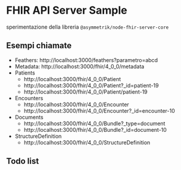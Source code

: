 FHIR API Server Sample
=======
sperimentazione della libreria `@asymmetrik/node-fhir-server-core`

## Esempi chiamate
- Feathers: http://localhost:3000/feathers?parametro=abcd
- Metadata: http://localhost:3000/fhir/4_0_0/metadata
- Patients 
  - http://localhost:3000/fhir/4_0_0/Patient
  - http://localhost:3000/fhir/4_0_0/Patient?_id=patient-19
  - http://localhost:3000/fhir/4_0_0/Patient/patient-19
- Encounters
  - http://localhost:3000/fhir/4_0_0/Encounter
  - http://localhost:3000/fhir/4_0_0/Encounter?_id=encounter-10
- Documents
  - http://localhost:3000/fhir/4_0_0/Bundle?_type=document
  - http://localhost:3000/fhir/4_0_0/Bundle?_id=document-10
- StructureDefinition
  - http://localhost:3000/fhir/4_0_0/StructureDefinition

## Todo list

